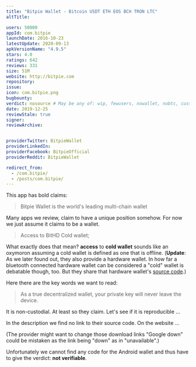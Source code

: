 ```yaml
---
title: "Bitpie Wallet - Bitcoin USDT ETH EOS BCH TRON LTC"
altTitle: 

users: 50000
appId: com.bitpie
launchDate: 2016-10-23
latestUpdate: 2020-09-13
apkVersionName: "4.9.5"
stars: 4.0
ratings: 642
reviews: 331
size: 51M
website: http://bitpie.com
repository: 
issue: 
icon: com.bitpie.png
bugbounty: 
verdict: nosource # May be any of: wip, fewusers, nowallet, nobtc, custodial, nosource, nonverifiable, reproducible, bounty, defunct
date: 2019-12-25
reviewStale: true
signer: 
reviewArchive:


providerTwitter: BitpieWallet
providerLinkedIn: 
providerFacebook: BitpieOfficial
providerReddit: BitpieWallet

redirect_from:
  - /com.bitpie/
  - /posts/com.bitpie/
---
```



This app has bold claims:

> Bitpie Wallet is the world's leading multi-chain wallet

Many apps we review, claim to have a unique position somehow. For now we just
assume it claims to be a wallet.

> Access to BitHD Cold wallet;

What exactly does that mean? **access** to **cold wallet** sounds like an
oxymoron assuming a cold wallet is
defined as one that is offline. (**Update**: As we later found out, they also
provide a hardware wallet. In how far a bluetooth connected hardware wallet can
be considered a "cold" wallet is debatable though, too. But they share that
hardware wallet's [source code](https://github.com/bithd).)

Here there are the key words we want to read:

> As a true decentralized wallet, your private key will never leave the device.

It is non-custodial. At least so they claim. Let's see if it is reproducible ...

In the description we find no link to their source code. On the website ...

(The provider might want to change those download links "Google down" could be
mistaken as the link being "down" as in "unavailable".)

Unfortunately we cannot find any code for the Android wallet and thus have to
give the verdict: **not verifiable**.
